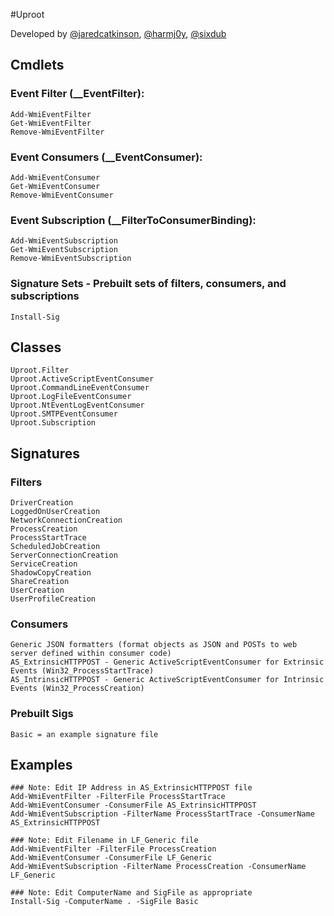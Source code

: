 #Uproot

Developed by [@jaredcatkinson](https://twitter.com/jaredcatkinson), [@harmj0y](https://twitter.com/harmj0y), [@sixdub](https://twitter.com/sixdub)

## Cmdlets
### Event Filter (__EventFilter):
    Add-WmiEventFilter
    Get-WmiEventFilter 
    Remove-WmiEventFilter  

### Event Consumers (__EventConsumer):
    Add-WmiEventConsumer
    Get-WmiEventConsumer
    Remove-WmiEventConsumer

### Event Subscription (__FilterToConsumerBinding):
    Add-WmiEventSubscription
    Get-WmiEventSubscription
    Remove-WmiEventSubscription

### Signature Sets - Prebuilt sets of filters, consumers, and subscriptions
    Install-Sig
    
## Classes
    Uproot.Filter
    Uproot.ActiveScriptEventConsumer
    Uproot.CommandLineEventConsumer
    Uproot.LogFileEventConsumer
    Uproot.NtEventLogEventConsumer
    Uproot.SMTPEventConsumer
    Uproot.Subscription

## Signatures
### Filters
    DriverCreation
    LoggedOnUserCreation
    NetworkConnectionCreation
    ProcessCreation
    ProcessStartTrace
    ScheduledJobCreation
    ServerConnectionCreation
    ServiceCreation
    ShadowCopyCreation
    ShareCreation
    UserCreation
    UserProfileCreation

### Consumers
    Generic JSON formatters (format objects as JSON and POSTs to web server defined within consumer code)
    AS_ExtrinsicHTTPPOST - Generic ActiveScriptEventConsumer for Extrinsic Events (Win32_ProcessStartTrace)
    AS_IntrinsicHTTPPOST - Generic ActiveScriptEventConsumer for Intrinsic Events (Win32_ProcessCreation)
    
### Prebuilt Sigs
    Basic = an example signature file
    
## Examples
    ### Note: Edit IP Address in AS_ExtrinsicHTTPPOST file
    Add-WmiEventFilter -FilterFile ProcessStartTrace
    Add-WmiEventConsumer -ConsumerFile AS_ExtrinsicHTTPPOST
    Add-WmiEventSubscription -FilterName ProcessStartTrace -ConsumerName AS_ExtrinsicHTTPPOST
    
    ### Note: Edit Filename in LF_Generic file
    Add-WmiEventFilter -FilterFile ProcessCreation
    Add-WmiEventConsumer -ConsumerFile LF_Generic
    Add-WmiEventSubscription -FilterName ProcessCreation -ConsumerName LF_Generic
    
    ### Note: Edit ComputerName and SigFile as appropriate
    Install-Sig -ComputerName . -SigFile Basic
    
